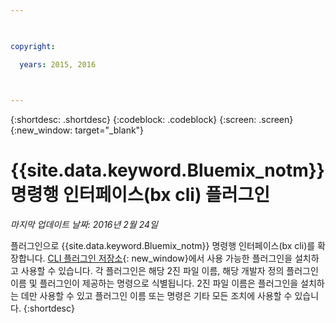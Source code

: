 ```yaml
---

 

copyright:

  years: 2015, 2016

 

---
```


{:shortdesc: .shortdesc}
{:codeblock: .codeblock}
{:screen: .screen}
{:new_window: target="_blank"}

# {{site.data.keyword.Bluemix_notm}} 명령행 인터페이스(bx cli) 플러그인

*마지막 업데이트 날짜: 2016년 2월 24일*

플러그인으로 {{site.data.keyword.Bluemix_notm}} 명령행 인터페이스(bx cli)를 확장합니다. [CLI 플러그인 저장소](http://plugins.ng.bluemix.net/){: new_window}에서 사용 가능한 플러그인을 설치하고 사용할 수 있습니다. 각 플러그인은 해당 2진 파일 이름, 해당 개발자 정의 플러그인 이름 및 플러그인이 제공하는 명령으로 식별됩니다. 2진 파일 이름은 플러그인을 설치하는 데만 사용할 수 있고 플러그인 이름 또는 명령은 기타 모든 조치에 사용할 수 있습니다.
{:shortdesc}
